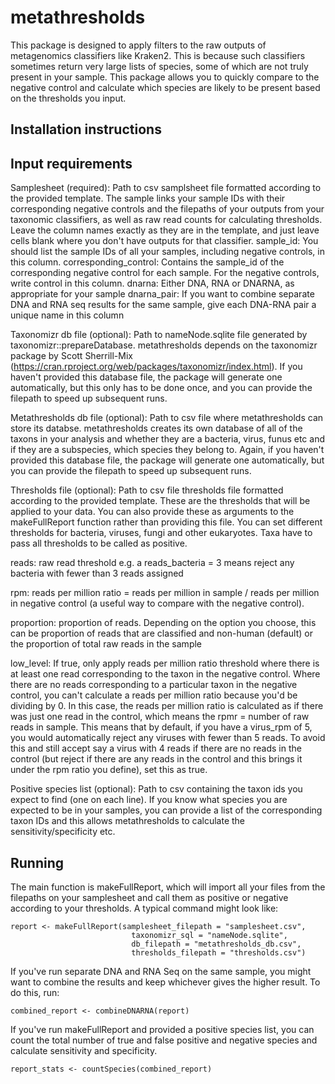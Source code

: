# metathresholds

This package is designed to apply filters to the raw outputs of metagenomics classifiers like Kraken2. This is because such classifiers sometimes return very large lists of species, some of which are not truly present in your sample. This package allows you to quickly compare to the negative control and calculate which species are likely to be present based on the thresholds you input.

## Installation instructions

## Input requirements

Samplesheet (required): Path to csv samplsheet file formatted according to the provided template. The sample links your sample IDs with their corresponding negative controls and the filepaths of your outputs from your taxonomic classifiers, as well as raw read counts for calculating thresholds. Leave the column names exactly as they are in the template, and just leave cells blank where you don't have outputs for that classifier.
sample_id:  You should list the sample IDs of all your samples, including negative controls, in this column. 
corresponding_control: Contains the sample_id of the corresponding negative control for each sample. For the negative controls, write control in this column.
dnarna: Either DNA, RNA or DNARNA, as appropriate for your sample
dnarna_pair: If you want to combine separate DNA and RNA seq results for the same sample, give each DNA-RNA pair a unique name in this column


Taxonomizr db file (optional): Path to nameNode.sqlite file generated by taxonomizr::prepareDatabase. metathresholds depends on the taxonomizr package by Scott Sherrill-Mix (https://cran.rproject.org/web/packages/taxonomizr/index.html). If you haven't provided this database file, the package will generate one automatically, but this only has to be done once, and you can provide the filepath to speed up subsequent runs.

Metathresholds db file (optional): Path to csv file where metathresholds can store its databse. metathresholds creates its own database of all of the taxons in your analysis and whether they are a bacteria, virus, funus etc and if they are a subspecies, which species they belong to. Again, if you haven't provided this database file, the package will generate one automatically, but you can provide the filepath to speed up subsequent runs.

Thresholds file (optional): Path to csv file thresholds file formatted according to the provided template. These are the thresholds that will be applied to your data. You can also provide these as arguments to the makeFullReport function rather than providing this file. You can set different thresholds for bacteria, viruses, fungi and other eukaryotes. Taxa have to pass all thresholds to be called as positive.

reads: raw read threshold e.g. a reads_bacteria = 3 means reject any bacteria with fewer than 3 reads assigned

rpm: reads per million ratio = reads per million in sample / reads per million in negative control (a useful way to compare with the negative control).

proportion: proportion of reads. Depending on the option you choose, this can be proportion of reads that are classified and non-human (default) or the proportion of total raw reads in the sample

low_level: If true, only apply reads per million ratio threshold where there is at least one read corresponding to the taxon in the negative control. Where there are no reads corresponding to a particular taxon in the negative control, you can't calculate a reads per million ratio because you'd be dividing by 0. In this case, the reads per million ratio is calculated as if there was just one read in the control, which means the rpmr = number of raw reads in sample. This means that by default, if you have a virus_rpm of 5, you would automatically reject any viruses with fewer than 5 reads. To avoid this and still accept say a virus with 4 reads if there are no reads in the control (but reject if there are any reads in the control and this brings it under the rpm ratio you define), set this as true.

Positive species list (optional): Path to csv containing the taxon ids you expect to find (one on each line). If you know what species you are expected to be in your samples, you can provide a list of the corresponding taxon IDs and this allows metathresholds to calculate the sensitivity/specificity etc.

## Running
The main function is makeFullReport, which will import all your files from the filepaths on your samplesheet and call them as positive or negative according to your thresholds. A typical command might look like:
```
report <- makeFullReport(samplesheet_filepath = "samplesheet.csv",
                           taxonomizr_sql = "nameNode.sqlite",
                           db_filepath = "metathresholds_db.csv",
                           thresholds_filepath = "thresholds.csv")
```
If you've run separate DNA and RNA Seq on the same sample, you might want to combine the results and keep whichever gives the higher result. To do this, run:
```
combined_report <- combineDNARNA(report)
```
If you've run makeFullReport and provided a positive species list, you can count the total number of true and false positive and negative species and calculate sensitivity and specificity.
```
report_stats <- countSpecies(combined_report)
```
